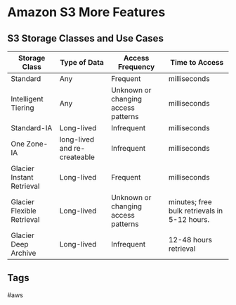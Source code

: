 # Amazon S3 More Features

## S3 Storage Classes and Use Cases

|Storage Class|Type of Data|Access Frequency|Time to Access|
|-------------|------------------------|----------------|--------------|
|Standard|Any|Frequent|milliseconds|
|Intelligent Tiering|Any|Unknown or changing access patterns|milliseconds|
|Standard-IA|Long-lived|Infrequent|milliseconds|
|One Zone-IA|long-lived and re-createable|Infrequent|milliseconds|
|Glacier Instant Retrieval|Long-lived|Frequent|milliseconds| 
|Glacier Flexible Retrieval|Long-lived|Unknown or changing access patterns|minutes; free bulk retrievals in 5-12 hours.|
|Glacier Deep Archive|Long-lived|Infrequent|12-48 hours retrieval|

## Tags
#aws
